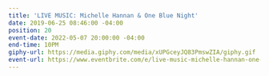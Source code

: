 ```yaml
---
title: 'LIVE MUSIC: Michelle Hannan & One Blue Night'
date: 2019-06-25 08:46:00 -04:00
position: 20
event-date: 2022-05-07 20:00:00 -04:00
end-time: 10PM
giphy-url: https://media.giphy.com/media/xUPGceyJQ83PmswZIA/giphy.gif
event-url: https://www.eventbrite.com/e/live-music-michelle-hannan-one-blue-night-tickets-311890501887
---
```


